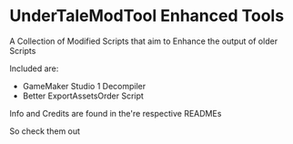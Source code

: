 # UnderTaleModTool Enhanced Tools
A Collection of Modified Scripts that aim to Enhance the output of older Scripts

Included are:

- GameMaker Studio 1 Decompiler
- Better ExportAssetsOrder Script

Info and Credits are found in the're respective READMEs

So check them out
